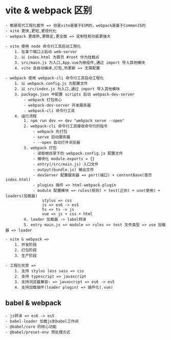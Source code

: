 # vite & webpack 区别

    - 都是现代工程化套件 => 但是vite是基于ESM的，webpack是基于CommonJS的
    - vite 更快,更轻,更现代化
    - webpack 更成熟,更稳定,更全面 => 定制性和功能更强大

    - vite 使用 node 命令行工具启动工程化
        1. 在某个端口上启动 web-server
        2. 以 index.html 为首页 #root 作为挂载点
        3. src/main.js 为入口,App.vue为根组件,通过 import 导入其他模块
        4. vite 会自动编译,打包,热更新 => 无需配置

    - webpack 使用 webpack-cli 命令行工具启动工程化
        1. 以 webpack.config.js 为配置文件
        2. 以 src/index.js 为入口,通过 import 导入其他模块
        3. package.json 中配置 scripts 启动 webpack-dev-server
            - webpack 打包核心
            - webpack-dev-server 开发服务器
            - webpack-cli 命令行工具
        4. 运行流程
            1. npm run dev => dev "webpack serve --open"
            2. webpack-cli 命令行工具接收命令行的指令
                - webpack 先打包
                - serve 启动服务器
                - --open 自动打开浏览器
            3. webpack 打包
                - 读取根目录下的 webpack.config.js 配置文件
                - 模块化 module.exports = {}
                - entry(/src/main.js) 入口文件
                - output(bundle.js) 输出文件
                - devServer 配置服务器 => port(端口) + contentBase(首页 index.html)
                - plugins 插件 => html-webpack-plugin
                - module 配置模块 => rules(规则) + test(正则) + use(使用) + loaders(加载器)
                    stylus => css
                    js => es6 -> es5
                    ts => ts -> js
                    vue => js + css + html
            4. loader 加载器 -> label转译
            5. entry main.js => module => rules => test 文件类型 => use 加载器 => loader

    - vite & webpack => 
        1. 开发阶段
        2. 打包阶段
        3. 生产阶段

    - 工程化优势 => 
        1. 支持 stylus less sass => css
        2. 支持 typescript => javascript
        3. 支持浏览器兼容: => javascript => es6 -> es5
        4. 支持加载插件(loader plugin) => 插件化(.vue)

## babel & webpack

    - js转译 => es6 -> es5
    - babel-loader 加载js到babel工作间
    - @babel/core 的核心功能
    - @babel/preset-env 预处理方式
